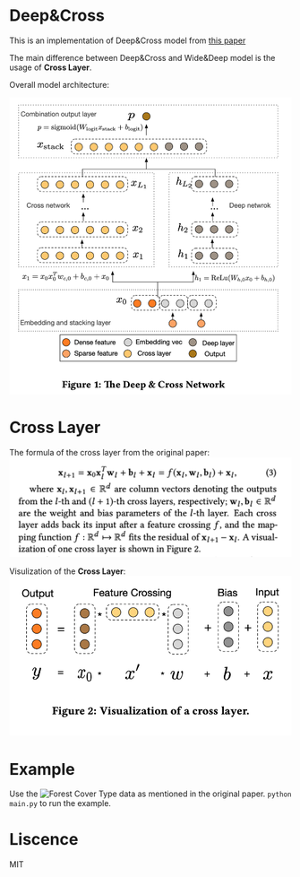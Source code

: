 # Deep&Cross 

This is an implementation of Deep&Cross model from [this paper](https://arxiv.org/pdf/1708.05123.pdf)

The main difference between Deep&Cross and Wide&Deep model is the usage of **Cross Layer**.

Overall model architecture:

![](image/model.png)


# Cross Layer

The formula of the cross layer from the original paper:
![](image/cross_formula.png)

Visulization of the **Cross Layer**:
![](image/cross_viz.png)


# Example

Use the ![Forest Cover Type](https://www.kaggle.com/uciml/forest-cover-type-dataset/data) data as mentioned in the original paper. `python main.py` to run the example.

# Liscence
MIT
